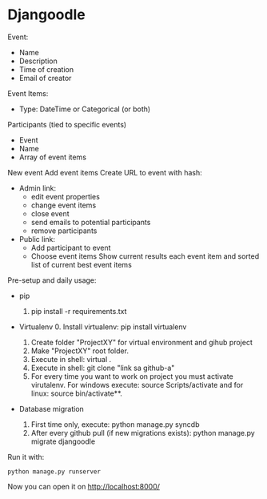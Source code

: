 Djangoodle
==========

Event:
* Name
* Description
* Time of creation
* Email of creator

Event Items:
* Type: DateTime or Categorical (or both)

Participants (tied to specific events)
* Event
* Name
* Array of event items

New event
Add event items
Create URL to event with hash:
* Admin link:
    * edit event properties
    * change event items
    * close event
    * send emails to potential participants
    * remove participants
* Public link:
    * Add participant to event
    * Choose event items
Show current results each event item and sorted list of current best event items


Pre-setup and daily usage:

* pip
    1. pip install -r requirements.txt


* Virtualenv
	0. Install virtualenv: pip install virtualenv
	1. Create folder "ProjectXY" for virtual environment and gihub project
	2. Make "ProjectXY" root folder.
	3. Execute in shell: virtual . 
	4. Execute in shell: git clone "link sa github-a"
    5. For every time you want to work on project you must activate virutalenv. For windows execute: source Scripts/activate and for linux: source bin/activate**. 
 

* Database migration
	1. First time only, execute: python manage.py syncdb
	2. After every github pull (if new migrations exists): python manage.py migrate djangoodle


Run it with:
    
    python manage.py runserver

Now you can open it on [http://localhost:8000/](http://localhost:8000/)
